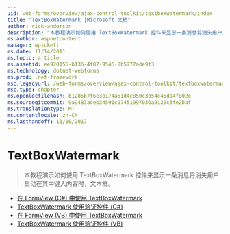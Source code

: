 ```yaml
---
uid: web-forms/overview/ajax-control-toolkit/textboxwatermark/index
title: "TextBoxWatermark |Microsoft 文档"
author: rick-anderson
description: "本教程演示如何使用 TextBoxWatermark 控件来显示一条消息将消失用户启动在其中键入内容时，文本框。"
ms.author: aspnetcontent
manager: wpickett
ms.date: 11/14/2011
ms.topic: article
ms.assetid: ee920155-b136-4f87-9545-8b5777ade9f3
ms.technology: dotnet-webforms
ms.prod: .net-framework
msc.legacyurl: /web-forms/overview/ajax-control-toolkit/textboxwatermark
msc.type: chapter
ms.openlocfilehash: b1285b7f6e3b174a61d4c850c3b54c45da4f802e
ms.sourcegitcommit: 9a9483aceb34591c97451997036a9120c3fe2baf
ms.translationtype: MT
ms.contentlocale: zh-CN
ms.lasthandoff: 11/10/2017
---
```

<a name="textboxwatermark"></a>TextBoxWatermark
====================
> 本教程演示如何使用 TextBoxWatermark 控件来显示一条消息将消失用户启动在其中键入内容时，文本框。


- [在 FormView (C#) 中使用 TextBoxWatermark](using-textboxwatermark-in-a-formview-cs.md)
- [TextBoxWatermark 使用验证控件 (C#)](using-textboxwatermark-with-validation-controls-cs.md)
- [在 FormView (VB) 中使用 TextBoxWatermark](using-textboxwatermark-in-a-formview-vb.md)
- [TextBoxWatermark 使用验证控件 (VB)](using-textboxwatermark-with-validation-controls-vb.md)
